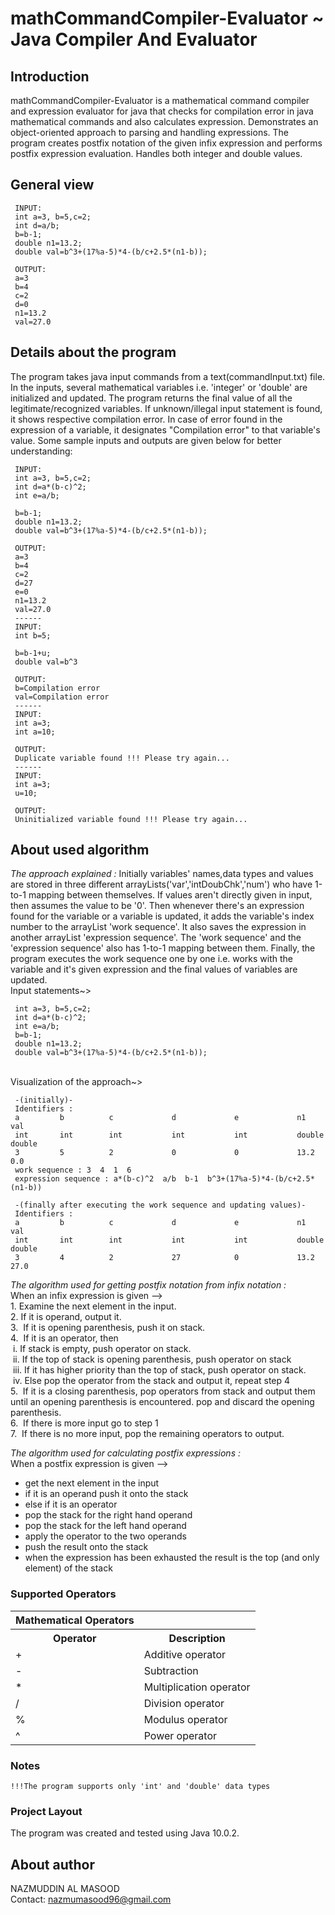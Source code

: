 mathCommandCompiler-Evaluator ~ Java Compiler And Evaluator
=================================================

## Introduction
mathCommandCompiler-Evaluator is a mathematical command compiler and expression evaluator for java that checks for compilation error in java mathematical commands and also calculates expression. Demonstrates an object-oriented approach to parsing and handling expressions. The program creates postfix notation of the given infix expression and performs postfix expression evaluation. Handles both integer and double values.

## General view
```
 INPUT:
 int a=3, b=5,c=2;
 int d=a/b;
 b=b-1;
 double n1=13.2;
 double val=b^3+(17%a-5)*4-(b/c+2.5*(n1-b));
 
 OUTPUT:
 a=3
 b=4
 c=2
 d=0
 n1=13.2
 val=27.0

```
## Details about the program
 The program takes java input commands from a text(commandInput.txt) file. In the inputs, several mathematical variables
 i.e. 'integer' or 'double' are initialized and updated. The program returns the final value of all the 
 legitimate/recognized variables. If unknown/illegal input statement is found, it shows respective 
 compilation error. In case of error found in the expression of a variable, it designates "Compilation error"
 to that variable's value. Some sample inputs and outputs are given below for better understanding:
``` 
 INPUT:
 int a=3, b=5,c=2;
 int d=a*(b-c)^2;
 int e=a/b;
 
 b=b-1;
 double n1=13.2;
 double val=b^3+(17%a-5)*4-(b/c+2.5*(n1-b));
 
 OUTPUT:
 a=3 
 b=4 
 c=2 
 d=27 
 e=0 
 n1=13.2 
 val=27.0 
 ------
 INPUT:
 int b=5;
 
 b=b-1+u;
 double val=b^3
 
 OUTPUT:
 b=Compilation error 
 val=Compilation error
 ------
 INPUT:
 int a=3;
 int a=10;
 
 OUTPUT:
 Duplicate variable found !!! Please try again...
 ------
 INPUT:
 int a=3;
 u=10;
 
 OUTPUT:
 Uninitialized variable found !!! Please try again... 
``` 
## About used algorithm
 *The approach explained :*
 Initially variables' names,data types and values are stored in three different arrayLists('var','intDoubChk','num') 
 who have 1-to-1 mapping between themselves. If values aren't directly given in input, then assumes the value
 to be '0'. Then whenever there's an expression found for the variable or a variable is updated, it adds the 
 variable's index number to the arrayList 'work sequence'. It also saves the expression in another arrayList 
 'expression sequence'. The 'work sequence' and the 'expression sequence' also has 1-to-1 mapping between them. 
 Finally, the program executes the work sequence one by one i.e. works with the variable and it's given expression
 and the final values of variables are updated.
 <br>Input statements~>
```
 int a=3, b=5,c=2;
 int d=a*(b-c)^2;
 int e=a/b; 
 b=b-1;
 double n1=13.2;
 double val=b^3+(17%a-5)*4-(b/c+2.5*(n1-b));
```
<br>Visualization of the approach~>
``` 
 -(initially)-
 Identifiers :  
 a         b          c             d             e             n1                 val                     
 int       int        int           int           int           double             double                   
 3         5          2             0             0             13.2               0.0                     
 work sequence : 3  4  1  6   
 expression sequence : a*(b-c)^2  a/b  b-1  b^3+(17%a-5)*4-(b/c+2.5*(n1-b))
 
 -(finally after executing the work sequence and updating values)-
 Identifiers :  
 a         b          c             d             e             n1                 val                     
 int       int        int           int           int           double             double                   
 3         4          2             27            0             13.2               27.0                     
``` 
 *The algorithm used for getting postfix notation from infix notation :*
 <br>When an infix expression is given -->
 <br>1. Examine the next element in the input.
 <br>2. If it is operand, output it.
 <br>3.  If it is opening parenthesis, push it on stack.
 <br>4.  If it is an operator, then
  <br>  &nbsp;i. If stack is empty, push operator on stack.
  <br>  &nbsp;ii. If the top of stack is opening parenthesis, push operator on stack
  <br>  &nbsp;iii. If it has higher priority than the top of stack, push operator on stack.
  <br>  &nbsp;iv. Else pop the operator from the stack and output it, repeat step 4 
 <br>5.  If it is a closing parenthesis, pop operators from stack and output them until 
  an opening parenthesis is encountered. pop and discard the opening parenthesis.
 <br>6.  If there is more input go to step 1
 <br>7.  If there is no more input, pop the remaining operators to output.
 
  *The algorithm used for calculating postfix expressions :*
   <br>When a postfix expression is given -->
 - get the next element in the input
 - if it is an operand push it onto the stack
 - else if it is an operator
 - pop the stack for the right hand operand
 - pop the stack for the left hand operand
 - apply the operator to the two operands
 - push the result onto the stack
 - when the expression has been exhausted the result is the top (and only element) of the stack
 
### Supported Operators
<table>
  <tr><th>Mathematical Operators</th></tr>
  <tr><th>Operator</th><th>Description</th></tr>
  <tr><td>+</td><td>Additive operator</td></tr>
  <tr><td>-</td><td>Subtraction</td></tr>
  <tr><td>*</td><td>Multiplication operator</td></tr>
  <tr><td>/</td><td>Division operator</td></tr>
  <tr><td>%</td><td>Modulus operator</td></tr>
  <tr><td>^</td><td>Power operator</td></tr>
</table>

### Notes
```
!!!The program supports only 'int' and 'double' data types
```

### Project Layout
The program was created and tested using Java 10.0.2.

## About author
 NAZMUDDIN AL MASOOD 
 <br> Contact: nazmumasood96@gmail.com

